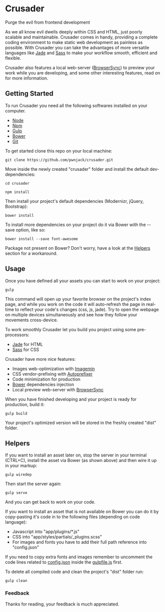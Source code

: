 # Crusader
Purge the evil from frontend development

As we all know evil dwells deeply within CSS and HTML, just poorly scalable and maintainable. Crusader comes in handy, providing a complete coding environment to make static web development as painless as possible. With Crusader you can take the advantages of more versatile languages like [Jade](http://jade-lang.com) and [Sass](http://sass-lang.com) to make your workflow smooth, efficient and flexible.

Crusader also features a local web-server ([BrowserSync](http://www.browsersync.io)) to preview your work while you are developing, and some other interesting features, read on for more information.

## Getting Started
To run Crusader you need all the following softwares installed on your computer.

 - [Node](http://nodejs.org)
 - [Npm](https://www.npmjs.com)
 - [Gulp](http://gulpjs.com)
 - [Bower](http://bower.io)
 - [Git](http://github.com)

To get started clone this repo on your local machine:

	git clone https://github.com/pwnjack/crusader.git

Move inside the newly created "crusader" folder and install the default dev-dependencies:

	cd crusader

	npm install

Then install your project's default dependencies (Modernizr, jQuery, Bootstrap):

 	bower install

To install more dependencies on your project do it via Bower with the --save option, like so:

 	bower install --save font-awesome

Package not present on Bower? Don't worry, have a look at the [Helpers](#helpers) section for a workaround.

## Usage
Once you have defined all your assets you can start to work on your project:

	gulp

This command will open up your favorite browser on the project's index page, and while you work on the code it will auto-refresh the page in real-time to reflect your code's changes (css, js, jade). Try to open the webpage on multiple devices simultaneously and see how they follow your movements cross-device.

To work smoothly Crusader let you build you project using some pre-processors:

- [Jade](http://jade-lang.com) for HTML
- [Sass](http://sass-lang.com) for CSS

Crusader have more nice features:

- Images web-optimization with [Imagemin](https://github.com/imagemin/imagemin)
- CSS vendor-prefixing with [Autoprefixer](https://github.com/postcss/autoprefixer)
- Code minimization for production
- [Bower](http://bower.io) dependencies injection
- Local preview web-server with [BrowserSync](http://www.browsersync.io)

When you have finished developing and your project is ready for production, build it:

	gulp build

Your project's optimized version will be stored in the freshly created "dist" folder.

## Helpers
If you want to install an asset later on, stop the server in your terminal (CTRL+C), install the asset via Bower (as shown above) and then wire it up in your markup:

	gulp wiredep

Then start the server again:

	gulp serve

And you can get back to work on your code.

If you want to install an asset that is not available on Bower you can do it by copy-pasting it's code in to the following files (depending on code language):

- Javascript into "app/plugins/*.js"
- CSS into "app/styles/partials/_plugins.scss"
- For images and fonts you have to add their full path reference into "config.json"

If you need to copy extra fonts and images remember to uncomment the code lines related to [config.json](https://github.com/pwnjack/crusader/blob/master/config.json) inside the [gulpfile.js](https://github.com/pwnjack/crusader/blob/master/gulpfile.js) first.

To delete all compiled code and clean the project's "dist" folder run:

    gulp clean

### Feedback
Thanks for reading, your feedback is much appreciated.
